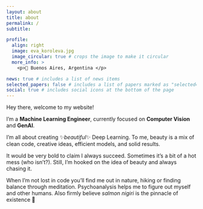 ```yaml
---
layout: about
title: about
permalink: /
subtitle:

profile:
  align: right
  image: eva_koroleva.jpg
  image_circular: true # crops the image to make it circular
  more_info: >
    <p>📍 Buenos Aires, Argentina </p>

news: true # includes a list of news items
selected_papers: false # includes a list of papers marked as "selected={true}"
social: true # includes social icons at the bottom of the page
---
```


Hey there, welcome to my website!

I’m a **Machine Learning Engineer**, currently focused on **Computer Vision** and **GenAI**.

I’m all about creating ✨*beautiful*✨ Deep Learning. To me, beauty is a mix of clean code, creative ideas, efficient models, and solid results.

It would be very bold to claim I always succeed. Sometimes it’s a bit of a hot mess (who isn’t?). Still, I’m hooked on the idea of beauty and always chasing it.

When I’m not lost in code you’ll find me out in nature, hiking or finding balance through meditation. Psychoanalysis helps me to figure out myself and other humans. Also firmly believe *salmon nigiri* is the pinnacle of existence 🍣